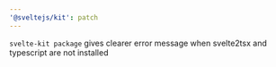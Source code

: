 ```yaml
---
'@sveltejs/kit': patch
---
```


`svelte-kit package` gives clearer error message when svelte2tsx and typescript are not installed

